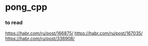 # pong_cpp





### to read
https://habr.com/ru/post/166875/
https://habr.com/ru/post/167035/
https://habr.com/ru/post/336908/